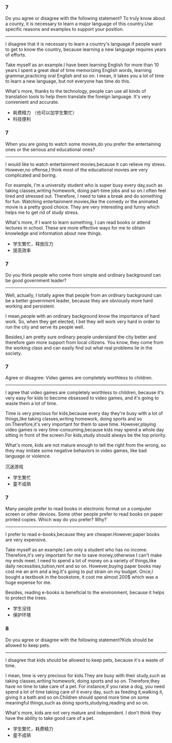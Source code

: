 ### 7

Do you agree or disagree with the following statement? To truly know about a county, it is necessary to learn a major language of this country.Use specific reasons and examples to support your position.

---

I disagree that it is necessary to learn a country's language if people want to get to know the country, because learning a new language requires years of efforts.

Take myself as an example.I have been learning English for more than 10 years.I spent a great deal of time memorizing English words, learning grammar,practicing oral English and so on. I mean, it takes you a lot of time to learn a new language, but not everyone has time do this.

What's more, thanks to the technology, people can use all kinds of translation tools to help them translate the foreign language. It's very convenient and accurate.

- 耗费精力
  （也可以加学生繁忙）
- 科技便利

### 7

When you are going to watch some movies,do you prefer the entertaining ones or the serious and educational ones?

---

I would like to watch entertainment movies,because it can relieve my stress. However,no offense,I think most of the educational movies are very complicated and boring.

For example, I'm a university student who is super busy every day,such as taking classes,writing homework, doing part-time jobs and so on.I often feel tired and stressed out. Therefore, I need to take a break and do something for fun. Watching entertainment movies,like the comedy or the animated movie is a pretty good choice. They are very interesting and funny which helps me to get rid of study stress.

What's more, if I want to learn something, I can read books or attend lectures in school. These are more effective ways for me to obtain knowledge and information about new things.

- 学生繁忙，释放压力
- 提高效率

### 7

Do you think people who come from simple and ordinary background can be good government leader?

---

Well, actually, I totally agree that people from an ordinary background can be a better government leader, because they are obviously more hard working and persistent.

I mean,people with an ordinary background know the importance of hard work. So, when they get elected, I bet they will work very hard in order to run the city and serve its people well.

Besides,I am pretty sure ordinary people understand the city better and therefore gain more support from local citizens. You know, they come from the working class and can easily find out what real problems lie in the society.

### 7

Agree or disagree: Video games are completely worthless to children.

---

I agree that video games are completely worthless to children, because it's very easy for kids to become obsessed to video games, and it's going to waste them a lot of time.

Time is very precious for kids,because every day they're busy with a lot of things,like taking classes,writing homework, doing sports and so on.Therefore,it's very important for them to save time. However,playing video games is very time-consuming,because kids may spend a whole day sitting in front of the screen.For kids,study should always be the top priority.

What's more, kids are not mature enough to tell the right from the wrong, so they may imitate some negative behaviors in video games, like bad language or violence.

沉迷游戏

- 学生繁忙
- 童不成熟

### 7

Many people prefer to read books in electronic format on a computer screen or other devices. Some other people prefer to read books on paper printed copies. Which way do you prefer? Why?

---

I prefer to read e-books,because they are cheaper.However,paper books are very expensive.

Take myself as an example.I am only a student who has no income. Therefore,it's very important for me to save money,otherwise I can't make my ends meet. I need to spend a lot of money on a variety of things,like daily necessities,tuition,rent and so on. However,buying paper books may cost me an arm and a leg.It's going to put strain on my budget. Once,I bought a textbook in the bookstore, it cost me almost 200$ which was a huge expense for me.

Besides, reading e-books is beneficial to the environment, because it helps to protect the trees.

- 学生没钱
- 保护环境

### 8

Do you agree or disagree with the following statement?Kids should be allowed to keep pets.

---

I disagree that kids should be allowed to keep pets, because it's a waste of time.

I mean, time is very precious for kids.They are busy with their study,such as taking classes,writing homework, doing sports and so on. Therefore,they have no time to take care of a pet. For instance,if you raise a dog, you need spend a lot of time taking care of it every day, such as feeding it,walking it, giving it a bath and so on.Children should spend more time on some meaningful things,such as doing sports,studying,reading and so on.

What's more, kids are not very mature and independent. I don't think they have the ability to take good care of a pet.

- 学生繁忙，耗费精力
- 童不成熟
